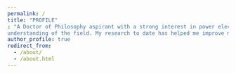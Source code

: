 ```yaml
---
permalink: /
title: "PROFILE" 
: "A Doctor of Philosophy aspirant with a strong interest in power electronics for electric vehicles and a substantial
understanding of the field. My research to date has helped me improve my skills in the field of electrical vehicles, which I am enthusiastic about." :
author_profile: true
redirect_from: 
  - /about/
  - /about.html
---
```

